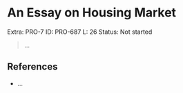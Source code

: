 # An Essay on Housing Market

Extra: PRO-7
ID: PRO-687
L: 26
Status: Not started

> …
> 

## References

- …